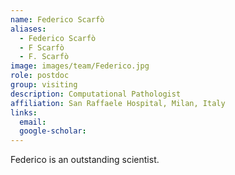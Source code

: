 ```yaml
---
name: Federico Scarfò
aliases:
  - Federico Scarfò
  - F Scarfò
  - F. Scarfò
image: images/team/Federico.jpg
role: postdoc
group: visiting
description: Computational Pathologist
affiliation: San Raffaele Hospital, Milan, Italy
links:
  email: 
  google-scholar: 
---
```


Federico is an outstanding scientist.
